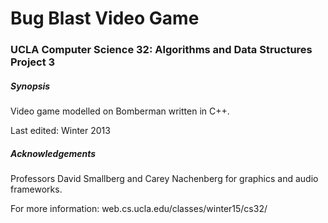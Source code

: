 # Bug Blast Video Game
### UCLA Computer Science 32: Algorithms and Data Structures Project 3

##### Synopsis
Video game modelled on Bomberman written in C++. 

Last edited: Winter 2013

##### Acknowledgements
Professors David Smallberg and Carey Nachenberg for graphics and audio frameworks. 

For more information: web.cs.ucla.edu/classes/winter15/cs32/
